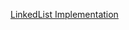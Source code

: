 [LinkedList Implementation]([https://www.example.com](https://github.com/Malobika8/All-In-One/blob/Java/JavaCollections/LinkedList/LL.md))
